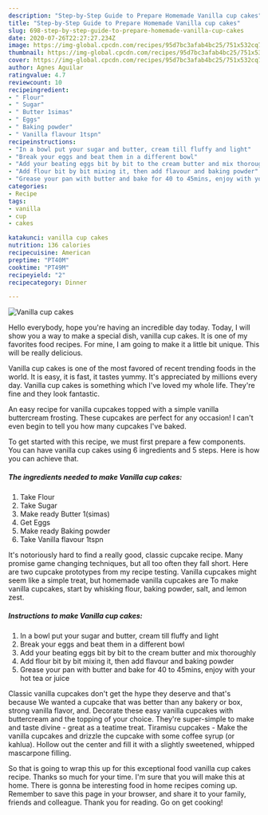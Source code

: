 ```yaml
---
description: "Step-by-Step Guide to Prepare Homemade Vanilla cup cakes"
title: "Step-by-Step Guide to Prepare Homemade Vanilla cup cakes"
slug: 698-step-by-step-guide-to-prepare-homemade-vanilla-cup-cakes
date: 2020-07-26T22:27:27.234Z
image: https://img-global.cpcdn.com/recipes/95d7bc3afab4bc25/751x532cq70/vanilla-cup-cakes-recipe-main-photo.jpg
thumbnail: https://img-global.cpcdn.com/recipes/95d7bc3afab4bc25/751x532cq70/vanilla-cup-cakes-recipe-main-photo.jpg
cover: https://img-global.cpcdn.com/recipes/95d7bc3afab4bc25/751x532cq70/vanilla-cup-cakes-recipe-main-photo.jpg
author: Agnes Aguilar
ratingvalue: 4.7
reviewcount: 10
recipeingredient:
- " Flour"
- " Sugar"
- " Butter 1simas"
- " Eggs"
- " Baking powder"
- " Vanilla flavour 1tspn"
recipeinstructions:
- "In a bowl put your sugar and butter, cream till fluffy and light"
- "Break your eggs and beat them in a different bowl"
- "Add your beating eggs bit by bit to the cream butter and mix thoroughly"
- "Add flour bit by bit mixing it, then add flavour and baking powder"
- "Grease your pan with butter and bake for 40 to 45mins, enjoy with your hot tea or juice"
categories:
- Recipe
tags:
- vanilla
- cup
- cakes

katakunci: vanilla cup cakes 
nutrition: 136 calories
recipecuisine: American
preptime: "PT40M"
cooktime: "PT49M"
recipeyield: "2"
recipecategory: Dinner

---
```



![Vanilla cup cakes](https://img-global.cpcdn.com/recipes/95d7bc3afab4bc25/751x532cq70/vanilla-cup-cakes-recipe-main-photo.jpg)

Hello everybody, hope you're having an incredible day today. Today, I will show you a way to make a special dish, vanilla cup cakes. It is one of my favorites food recipes. For mine, I am going to make it a little bit unique. This will be really delicious.

Vanilla cup cakes is one of the most favored of recent trending foods in the world. It is easy, it is fast, it tastes yummy. It's appreciated by millions every day. Vanilla cup cakes is something which I've loved my whole life. They're fine and they look fantastic.

An easy recipe for vanilla cupcakes topped with a simple vanilla buttercream frosting. These cupcakes are perfect for any occasion! I can&#39;t even begin to tell you how many cupcakes I&#39;ve baked.


To get started with this recipe, we must first prepare a few components. You can have vanilla cup cakes using 6 ingredients and 5 steps. Here is how you can achieve that.

<!--inarticleads1-->

##### The ingredients needed to make Vanilla cup cakes:

1. Take  Flour
1. Take  Sugar
1. Make ready  Butter 1(simas)
1. Get  Eggs
1. Make ready  Baking powder
1. Take  Vanilla flavour 1tspn


It&#39;s notoriously hard to find a really good, classic cupcake recipe. Many promise game changing techniques, but all too often they fall short. Here are two cupcake prototypes from my recipe testing. Vanilla cupcakes might seem like a simple treat, but homemade vanilla cupcakes are To make vanilla cupcakes, start by whisking flour, baking powder, salt, and lemon zest. 

<!--inarticleads2-->

##### Instructions to make Vanilla cup cakes:

1. In a bowl put your sugar and butter, cream till fluffy and light
1. Break your eggs and beat them in a different bowl
1. Add your beating eggs bit by bit to the cream butter and mix thoroughly
1. Add flour bit by bit mixing it, then add flavour and baking powder
1. Grease your pan with butter and bake for 40 to 45mins, enjoy with your hot tea or juice


Classic vanilla cupcakes don&#39;t get the hype they deserve and that&#39;s because We wanted a cupcake that was better than any bakery or box, strong vanilla flavor, and. Decorate these easy vanilla cupcakes with buttercream and the topping of your choice. They&#39;re super-simple to make and taste divine - great as a teatime treat. Tiramisu cupcakes - Make the vanilla cupcakes and drizzle the cupcake with some coffee syrup (or kahlua). Hollow out the center and fill it with a slightly sweetened, whipped mascarpone filling. 

So that is going to wrap this up for this exceptional food vanilla cup cakes recipe. Thanks so much for your time. I'm sure that you will make this at home. There is gonna be interesting food in home recipes coming up. Remember to save this page in your browser, and share it to your family, friends and colleague. Thank you for reading. Go on get cooking!
